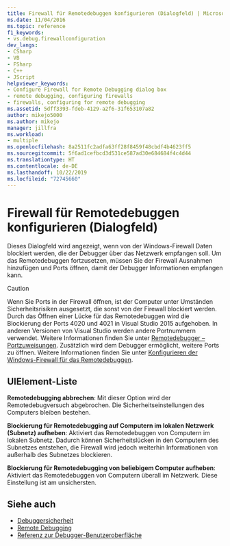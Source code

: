 ```yaml
---
title: Firewall für Remotedebuggen konfigurieren (Dialogfeld) | Microsoft-Dokumentation
ms.date: 11/04/2016
ms.topic: reference
f1_keywords:
- vs.debug.firewallconfiguration
dev_langs:
- CSharp
- VB
- FSharp
- C++
- JScript
helpviewer_keywords:
- Configure Firewall for Remote Debugging dialog box
- remote debugging, configuring firewalls
- firewalls, configuring for remote debugging
ms.assetid: 5dff3393-fdeb-4129-a2f6-31f653107a82
author: mikejo5000
ms.author: mikejo
manager: jillfra
ms.workload:
- multiple
ms.openlocfilehash: 8a2511fc2adfa63ff28f8459f48cbdf4b4623ff5
ms.sourcegitcommit: 5f6ad1cefbcd3d531ce587ad30e684684f4c4d44
ms.translationtype: HT
ms.contentlocale: de-DE
ms.lasthandoff: 10/22/2019
ms.locfileid: "72745660"
---
```

# <a name="configure-firewall-for-remote-debugging-dialog-box"></a>Firewall für Remotedebuggen konfigurieren (Dialogfeld)
Dieses Dialogfeld wird angezeigt, wenn von der Windows-Firewall Daten blockiert werden, die der Debugger über das Netzwerk empfangen soll. Um das Remotedebuggen fortzusetzen, müssen Sie der Firewall Ausnahmen hinzufügen und Ports öffnen, damit der Debugger Informationen empfangen kann.

> [!CAUTION]
> Wenn Sie Ports in der Firewall öffnen, ist der Computer unter Umständen Sicherheitsrisiken ausgesetzt, die sonst von der Firewall blockiert werden. Durch das Öffnen einer Lücke für das Remotedebuggen wird die Blockierung der Ports 4020 und 4021 in Visual Studio 2015 aufgehoben. In anderen Versionen von Visual Studio werden andere Portnummern verwendet. Weitere Informationen finden Sie unter [Remotedebugger – Portzuweisungen](../debugger/remote-debugger-port-assignments.md). Zusätzlich wird dem Debugger ermöglicht, weitere Ports zu öffnen. Weitere Informationen finden Sie unter [Konfigurieren der Windows-Firewall für das Remotedebuggen](../debugger/configure-the-windows-firewall-for-remote-debugging.md).

## <a name="uielement-list"></a>UIElement-Liste
 **Remotedebugging abbrechen**: Mit dieser Option wird der Remotedebugversuch abgebrochen. Die Sicherheitseinstellungen des Computers bleiben bestehen.

 **Blockierung für Remotedebugging auf Computern im lokalen Netzwerk (Subnetz) aufheben**: Aktiviert das Remotedebuggen von Computern im lokalen Subnetz. Dadurch können Sicherheitslücken in den Computern des Subnetzes entstehen, die Firewall wird jedoch weiterhin Informationen von außerhalb des Subnetzes blockieren.

 **Blockierung für Remotedebugging von beliebigem Computer aufheben**: Aktiviert das Remotedebuggen von Computern überall im Netzwerk. Diese Einstellung ist am unsichersten.

## <a name="see-also"></a>Siehe auch

- [Debuggersicherheit](../debugger/debugger-security.md)
- [Remote Debugging](../debugger/remote-debugging.md)
- [Referenz zur Debugger-Benutzeroberfläche](../debugger/debugging-user-interface-reference.md)